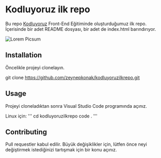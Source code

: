 # Kodluyoruz ilk repo

Bu repo [Kodluyoruz](https://www.kodluyoruz.org/) Front-End Eğitiminde oluşturduğumuz ilk repo. İçerisinde bir adet README dosyası, bir adet de index.html barındırıyor.

![Lorem Picsum](file:///C:/Users/Zeynep%20Konak/Desktop/kodluyoruz.PNG)

## Installation 

Öncelikle projeyi clonelayın. 

git clone https://github.com/zeynepkonak/kodluyoruzilkrepo.git

## Usage 

Projeyi cloneladıktan sonra Visual Studio Code programında açınız.

Linux için:
'''
cd kodluyoruzilkrepo
code .
'''

## Contributing 

Pull requestler kabul edilir. Büyük değişiklikler için, lütfen önce neyi değiştirmek istediğinizi tartışmak için bir konu açınız.
